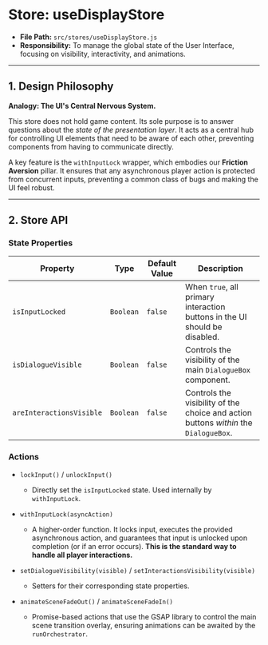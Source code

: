 # Store: useDisplayStore

- **File Path:** `src/stores/useDisplayStore.js`
- **Responsibility:** To manage the global state of the User Interface, focusing on visibility, interactivity, and animations.

---

## 1. Design Philosophy

**Analogy: The UI's Central Nervous System.**

This store does not hold game content. Its sole purpose is to answer questions about the *state of the presentation layer*. It acts as a central hub for controlling UI elements that need to be aware of each other, preventing components from having to communicate directly.

A key feature is the `withInputLock` wrapper, which embodies our **Friction Aversion** pillar. It ensures that any asynchronous player action is protected from concurrent inputs, preventing a common class of bugs and making the UI feel robust.

---

## 2. Store API

### State Properties

| Property                 | Type      | Default Value | Description                                                                                    |
| ------------------------ | --------- | ------------- | ---------------------------------------------------------------------------------------------- |
| `isInputLocked`          | `Boolean` | `false`       | When `true`, all primary interaction buttons in the UI should be disabled.                     |
| `isDialogueVisible`      | `Boolean` | `false`       | Controls the visibility of the main `DialogueBox` component.                                   |
| `areInteractionsVisible` | `Boolean` | `false`       | Controls the visibility of the choice and action buttons *within* the `DialogueBox`.           |

### Actions

-   `lockInput()` / `unlockInput()`
    -   Directly set the `isInputLocked` state. Used internally by `withInputLock`.

-   `withInputLock(asyncAction)`
    -   A higher-order function. It locks input, executes the provided asynchronous action, and guarantees that input is unlocked upon completion (or if an error occurs). **This is the standard way to handle all player interactions.**

-   `setDialogueVisibility(visible)` / `setInteractionsVisibility(visible)`
    -   Setters for their corresponding state properties.

-   `animateSceneFadeOut()` / `animateSceneFadeIn()`
    -   Promise-based actions that use the GSAP library to control the main scene transition overlay, ensuring animations can be awaited by the `runOrchestrator`.
